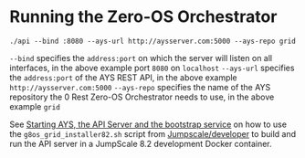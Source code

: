 # Running the Zero-OS Orchestrator

```
./api --bind :8080 --ays-url http://aysserver.com:5000 --ays-repo grid
```

`--bind` specifies the `address:port` on which the server will listen on all interfaces, in the above example port `8080` on `localhost`
`--ays-url` specifies the `address:port` of the AYS REST API, in the above example `http://aysserver.com:5000`
`--ays-repo` specifies the name of the AYS repository the 0 Rest Zero-OS Orchestrator needs to use, in the above example `grid`

See [Starting AYS, the API Server and the bootstrap service](/docs/setup/setup.md#start-services) on how to use the `g8os_grid_installer82.sh` script from [Jumpscale/developer](https://github.com/Jumpscale/developer) to build and run the API server in a JumpScale 8.2 development Docker container.

